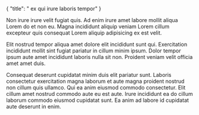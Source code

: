 {
  "title": " ex qui irure laboris tempor"
}

Non irure irure velit fugiat quis. Ad enim irure amet labore mollit aliqua Lorem do et non eu. Magna incididunt aliquip veniam Lorem cillum excepteur quis consequat Lorem aliquip adipisicing ex est velit.

Elit nostrud tempor aliqua amet dolore elit incididunt sunt qui. Exercitation incididunt mollit sint fugiat pariatur in cillum minim ipsum. Dolor tempor ipsum aute amet incididunt laboris nulla sit non. Proident veniam velit officia amet amet duis.

Consequat deserunt cupidatat minim duis elit pariatur sunt. Laboris consectetur exercitation magna laborum et aute magna proident nostrud non cillum quis ullamco. Qui ea anim eiusmod commodo consectetur. Elit cillum amet nostrud commodo aute eu est aute. Irure incididunt ea do cillum laborum commodo eiusmod cupidatat sunt. Ea anim ad labore id cupidatat aute deserunt in enim.